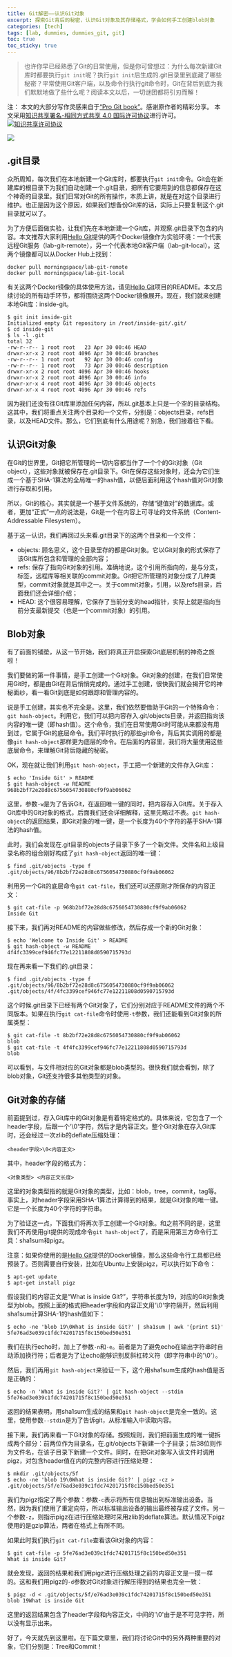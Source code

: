 ```yaml
---
title: Git解密——认识Git对象
excerpt: 探索Git背后的秘密，认识Git对象及其存储格式，学会如何手工创建blob对象
categories: [tech]
tags: [lab, dummies, dummies_git, git]
toc: true
toc_sticky: true
---
```


> 也许你早已经熟悉了Git的日常使用，但是你可曾想过：为什么每次新建Git库时都要执行`git init`呢？执行`git init`后生成的.git目录里到底藏了哪些秘密？平常使用Git客户端，以及命令行执行git命令时，Git在背后到底为我们默默地做了些什么呢？阅读本文以后，一切谜团都将引刃而解！

注：
本文的大部分写作灵感来自于[“Pro Git book”](https://git-scm.com/book/en/v2/Git-Internals-Plumbing-and-Porcelain)。感谢原作者的精彩分享。
本文采用<a rel="license" href="http://creativecommons.org/licenses/by-sa/4.0/">知识共享署名-相同方式共享 4.0 国际许可协议</a>进行许可。<a rel="license" href="http://creativecommons.org/licenses/by-sa/4.0/"><img alt="知识共享许可协议" style="border-width:0" src="https://i.creativecommons.org/l/by-sa/4.0/80x15.png" /></a>

![](/assets/images/lab/git/logo-1.png)

## .git目录

众所周知，每次我们在本地新建一个Git库时，都要执行`git init`命令。Git会在新建库的根目录下为我们自动创建一个.git目录，把所有它要用到的信息都保存在这个神奇的目录里。我们日常对Git的所有操作，本质上讲，就是在对这个目录进行维护。也正是因为这个原因，如果我们想备份Git库的话，实际上只要复制这个.git目录就可以了。

为了方便后面做实验，让我们先在本地新建一个Git库，并观察.git目录下包含的内容。本文推荐大家利用[Hello Git](https://github.com/morningspace/lab-hello-git)提供的两个Docker镜像作为实验环境：一个代表远程Git服务（lab-git-remote），另一个代表本地Git客户端（lab-git-local）。这两个镜像都可以从Docker Hub上找到：
```shell
docker pull morningspace/lab-git-remote
docker pull morningspace/lab-git-local
```

有关这两个Docker镜像的具体使用方法，请见[Hello Git](https://github.com/morningspace/lab-hello-git)项目的README。本文后续讨论的所有动手环节，都将围绕这两个Docker镜像展开。现在，我们就来创建本地Git库：inside-git。
```shell
$ git init inside-git
Initialized empty Git repository in /root/inside-git/.git/
$ cd inside-git
$ ls -l .git
total 32
-rw-r--r-- 1 root root   23 Apr 30 00:46 HEAD
drwxr-xr-x 2 root root 4096 Apr 30 00:46 branches
-rw-r--r-- 1 root root   92 Apr 30 00:46 config
-rw-r--r-- 1 root root   73 Apr 30 00:46 description
drwxr-xr-x 2 root root 4096 Apr 30 00:46 hooks
drwxr-xr-x 2 root root 4096 Apr 30 00:46 info
drwxr-xr-x 4 root root 4096 Apr 30 00:46 objects
drwxr-xr-x 4 root root 4096 Apr 30 00:46 refs
```

因为我们还没有往Git库里添加任何内容，所以.git基本上只是一个空的目录结构。这其中，我们将重点关注两个目录和一个文件，分别是：objects目录，refs目录，以及HEAD文件。那么，它们到底有什么用途呢？别急，我们接着往下看。

## 认识Git对象

在Git的世界里，Git把它所管理的一切内容都当作了一个个的Git对象（Git object），这些对象就被保存在.git目录下。Git在保存这些对象时，还会为它们生成一个基于SHA-1算法的全局唯一的hash值，以便后面利用这个hash值对Git对象进行存取和引用。

所以，Git的核心，其实就是一个基于文件系统的，存储“键值对”的数据库。或者，更加“正式”一点的说法是，Git是一个在内容上可寻址的文件系统（Content-Addressable Filesystem）。

基于这一认识，我们再回过头来看.git目录下的这两个目录和一个文件：
* objects: 顾名思义，这个目录里存的都是Git对象。它以Git对象的形式保存了该Git库所包含和管理的全部内容；
* refs: 保存了指向Git对象的引用。准确地说，这个引用所指向的，是与分支，标签，远程库等相关联的commit对象。Git把它所管理的对象分成了几种类型，commit对象就是其中之一。关于commit对象，引用，以及refs目录，后面我们还会详细介绍；
* HEAD: 这个很容易理解，它保存了当前分支的head指针，实际上就是指向当前分支最新提交（也是一个commit对象）的引用。

## Blob对象

有了前面的铺垫，从这一节开始，我们将真正开启探索Git底层机制的神奇之旅啦！

我们要做的第一件事情，是手工创建一个Git对象。Git对象的创建，在我们日常使用Git时，都是由Git在背后悄悄完成的。通过手工创建，很快我们就会揭开它的神秘面纱，看一看Git到底是如何跟踪和管理内容的。

说是手工创建，其实也不完全是。这里，我们依然要借助于Git的一个特殊命令：`git hash-object`。利用它，我们可以把内容存入.git/objects目录，并返回指向该内容的唯一键（即hash值）。这个命令，我们在日常使用Git时可能从来都没有用到过，它属于Git的底层命令。我们平时执行的那些git命令，背后其实调用的都是像`git hash-object`那样更为底层的命令。在后面的内容里，我们将大量使用这些底层命令，来理解Git背后隐藏的秘密。

OK，现在就让我们利用`git hash-object`，手工把一个新建的文件存入Git库：
```shell
$ echo 'Inside Git' > README
$ git hash-object -w README
968b2bf72e28d8c6756054730880cf9f9ab06062
```

这里，参数`-w`是为了告诉Git，在返回唯一键的同时，把内容存入Git库。关于存入Git库中的Git对象的格式，后面我们还会详细解释，这里先略过不表。`git hash-object`的返回结果，即Git对象的唯一键，是一个长度为40个字符的基于SHA-1算法的hash值。

此时，我们会发现在.git目录的objects子目录下多了一个新文件。文件名和上级目录名称的组合刚好构成了`git hash-object`返回的唯一键：
```shell
$ find .git/objects -type f
.git/objects/96/8b2bf72e28d8c6756054730880cf9f9ab06062
```

利用另一个Git的底层命令`git cat-file`，我们还可以还原刚才所保存的内容正文：
```shell
$ git cat-file -p 968b2bf72e28d8c6756054730880cf9f9ab06062
Inside Git
```

接下来，我们再对README的内容做些修改，然后存成一个新的Git对象：
```shell
$ echo 'Welcome to Inside Git' > README
$ git hash-object -w README
4f4fc3399cef946fc77e12211808d0590715793d
```

现在再来看一下我们的.git目录：
```shell
$ find .git/objects -type f
.git/objects/96/8b2bf72e28d8c6756054730880cf9f9ab06062
.git/objects/4f/4fc3399cef946fc77e12211808d0590715793d
```

这个时候.git目录下已经有两个Git对象了，它们分别对应于README文件的两个不同版本。如果在执行`git cat-file`命令时使用`-t`参数，我们还能看到Git对象的所属类型：
```shell
$ git cat-file -t 8b2bf72e28d8c6756054730880cf9f9ab06062
blob
$ git cat-file -t 4f4fc3399cef946fc77e12211808d0590715793d
blob
```

可以看到，与文件相对应的Git对象都是blob类型的。很快我们就会看到，除了blob对象，Git还支持很多其他类型的对象。

## Git对象的存储

前面提到过，存入Git库中的Git对象是有着特定格式的。具体来说，它包含了一个header字段，后跟一个'\0'字符，然后才是内容正文。整个Git对象在存入Git库时，还会经过一次zlib的deflate压缩处理：
```
<header字段>\0<内容正文>
```
其中，header字段的格式为：
```
<对象类型> <内容正文长度>
```
这里的对象类型指的就是Git对象的类型，比如：blob，tree，commit，tag等。事实上，对header字段采用SHA-1算法计算得到的结果，就是Git对象的唯一键。它是一个长度为40个字符的字符串。

为了验证这一点，下面我们将再次手工创建一个Git对象。和之前不同的是，这里我们不再使用git提供的现成命令`git hash-object`了，而是采用第三方命令行工具：sha1sum和pigz。

注意：如果你使用的是[Hello Git](https://github.com/morningspace/lab-hello-git)提供的Docker镜像，那么这些命令行工具都已经预装了。否则需要自行安装，比如在Ubuntu上安装pigz，可以执行如下命令：
```shell
$ apt-get update
$ apt-get install pigz
```

假设我们的内容正文是“What is inside Git?”，字符串长度为19，对应的Git对象类型为blob。按照上面的格式把header字段和内容正文用'\0'字符隔开，然后利用sha1sum计算SHA-1的hash值如下：
```shell
$ echo -ne 'blob 19\0What is inside Git?' | sha1sum | awk '{print $1}'
5fe76ad3e039c1fdc74201715f8c150bed50e351
```

我们在执行echo时，加上了参数`-n`和`-e`。前者是为了避免echo在输出字符串时自动添加换行符；后者是为了让echo能够识别反斜杠转义符（即字符串中的'\0'）。

然后，我们再用`git hash-object`来验证一下，这个用sha1sum生成的hash值是否是正确的：
```shell
$ echo -n 'What is inside Git?' | git hash-object --stdin
5fe76ad3e039c1fdc74201715f8c150bed50e351
```

返回的结果表明，用sha1sum生成的结果和`git hash-object`是完全一致的。这里，使用参数`--stdin`是为了告诉git，从标准输入中读取内容。

接下来，我们再来看一下Git对象的存储。按照规则，我们把前面生成的唯一键拆成两个部分：前两位作为目录名，在.git/objects下新建一个子目录；后38位则作为文件名，在该子目录下新建一个文件。同时，在把Git对象写入该文件时调用pigz，对包含header值在内的完整内容进行压缩处理：
```shell
$ mkdir .git/objects/5f
$ echo -ne 'blob 19\0What is inside Git?' | pigz -cz > .git/objects/5f/e76ad3e039c1fdc74201715f8c150bed50e351
```

我们为pigz指定了两个参数：参数`-c`表示将所有信息输出到标准输出设备。当然，因为我们使用了重定向符，所以标准输出设备的输出最终被存成了文件。另一个参数`-z`，则指示pigz在进行压缩处理时采用zlib的deflate算法。默认情况下pigz使用的是gzip算法，两者在格式上有所不同。

如果此时我们执行`git cat-file`查看该Git对象的内容：
```shell
$ git cat-file -p 5fe76ad3e039c1fdc74201715f8c150bed50e351
What is inside Git?
```

就会发现，返回的结果和我们用pigz进行压缩处理之前的内容正文是一摸一样的。这和我们用pigz的`-d`参数对Git对象进行解压得到的结果也完全一致：
```shell
$ pigz -d < .git/objects/5f/e76ad3e039c1fdc74201715f8c150bed50e351
blob 19What is inside Git
```

这里的返回结果包含了header字段和内容正文，中间的'\0'由于是不可见字符，所以没有显示出来。

好了，今天就先到这里啦。在下篇文章里，我们将讨论Git中的另外两种重要的对象，它们分别是：Tree和Commit！
